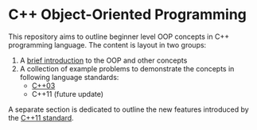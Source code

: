 # C++ Object-Oriented Programming

This repository aims to outline beginner level OOP concepts in C++ programming language. The content is layout in two groups:

1. A [brief introduction](docs/README.md) to the OOP  and other concepts
2. A collection of example problems to demonstrate the concepts in following language standards:
    - [C++03](./cpp03/README.md)
    - C++11 (future update)

A separate section is dedicated to outline the new features introduced by the [C++11 standard](std11/README.md).

